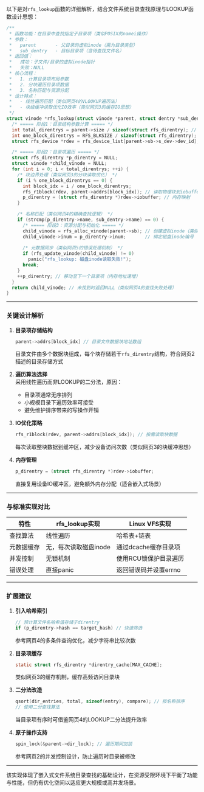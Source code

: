 以下是对`rfs_lookup`函数的详细解析，结合文件系统目录查找原理与LOOKUP函数设计思想：

```c
/**
 * 函数功能：在目录中查找指定子目录项（类似POSIX的namei操作）
 * 参数：
 *   parent       - 父目录的虚拟inode（需为目录类型）
 *   sub_dentry   - 目标目录项（含待查找文件名）
 * 返回值：
 *   成功：子文件/目录的虚拟inode指针
 *   失败：NULL
 * 核心流程：
 *   1. 计算目录项布局参数
 *   2. 分块遍历目录项数据
 *   3. 名称匹配与资源分配
 * 设计特点：
 *   - 线性遍历匹配（类似网页4的VLOOKUP遍历法）
 *   - 块级缓冲读取优化IO效率（类似网页3的缓存IO思想）
 */
struct vinode *rfs_lookup(struct vinode *parent, struct dentry *sub_dentry) {
  /* ===== 阶段1：目录结构参数计算 ===== */
  int total_direntrys = parent->size / sizeof(struct rfs_direntry); // 总目录项数（类似网页5的数组长度计算）
  int one_block_direntrys = RFS_BLKSIZE / sizeof(struct rfs_direntry); // 单块容纳目录项数
  struct rfs_device *rdev = rfs_device_list[parent->sb->s_dev->dev_id]; // 获取块设备

  /* ===== 阶段2：目录项遍历 ===== */
  struct rfs_direntry *p_direntry = NULL;
  struct vinode *child_vinode = NULL;
  for (int i = 0; i < total_direntrys; ++i) {
    /* 块边界处理（类似网页3的分块读取优化） */
    if (i % one_block_direntrys == 0) { 
      int block_idx = i / one_block_direntrys;
      rfs_r1block(rdev, parent->addrs[block_idx]); // 读取物理块到iobuffer
      p_direntry = (struct rfs_direntry *)rdev->iobuffer; // 内存映射
    }

    /* 名称匹配（类似网页4的精确查找逻辑） */
    if (strcmp(p_direntry->name, sub_dentry->name) == 0) { 
      /* ===== 阶段3：资源分配与初始化 ===== */
      child_vinode = rfs_alloc_vinode(parent->sb); // 创建虚拟inode（类似网页2的VFS结构）
      child_vinode->inum = p_direntry->inum;       // 绑定磁盘inode编号
      
      /* 元数据同步（类似网页5的错误处理机制） */
      if (rfs_update_vinode(child_vinode) != 0)   
        panic("rfs_lookup: 磁盘inode读取失败!");
      break;
    }
    ++p_direntry; // 移动至下一个目录项（内存地址递增）
  }
  return child_vinode; // 未找到时返回NULL（类似网页4的查找失败处理）
}
```

---

### 关键设计解析

1. **目录项存储结构**  
   ```c
   parent->addrs[block_idx] // 目录文件数据块地址数组
   ```
   目录文件由多个数据块组成，每个块存储若干`rfs_direntry`结构，符合网页2描述的目录存储方式

2. **遍历算法选择**  
   采用线性遍历而非LOOKUP的二分法，原因：
   - 目录项通常无序排列
   - 小规模目录下遍历效率可接受
   - 避免维护排序带来的写操作开销

3. **IO优化策略**  
   ```c
   rfs_r1block(rdev, parent->addrs[block_idx]); // 按需读取块数据
   ```
   每次读取整块数据到缓冲区，减少设备访问次数（类似网页3的块缓冲思想）

4. **内存管理**  
   ```c
   p_direntry = (struct rfs_direntry *)rdev->iobuffer; 
   ```
   直接复用设备IO缓冲区，避免额外内存分配（适合嵌入式场景）

---

### 与标准实现对比

| 特性                | rfs_lookup实现               | Linux VFS实现              |
|--------------------|-----------------------------|---------------------------|
| 查找算法            | 线性遍历                     | 哈希表+链表            |
| 元数据缓存          | 无，每次读取磁盘inode         | 通过dcache缓存目录项       |
| 并发控制            | 无锁机制                     | 使用RCU锁保护目录遍历       |
| 错误处理            | 直接panic                    | 返回错误码并设置errno      |

---

### 扩展建议

1. **引入哈希索引**  
   ```c
   // 预计算文件名哈希值存储于direntry
   if (p_direntry->hash == target_hash) // 快速筛选
   ```
   参考网页4的多条件查询优化，减少字符串比较次数

2. **目录项缓存**  
   ```c
   static struct rfs_direntry *direntry_cache[MAX_CACHE];
   ```
   类似网页3的缓存机制，缓存高频访问目录块

3. **二分法改造**  
   ```c
   qsort(dir_entries, total, sizeof(entry), compare); // 按名称排序
   // 使用二分查找算法
   ```
   当目录项有序时可借鉴网页4的LOOKUP二分法提升效率

4. **原子操作支持**  
   ```c
   spin_lock(&parent->dir_lock); // 遍历期间加锁
   ```
   参考网页2的并发控制设计，防止遍历时目录被修改

---

该实现体现了嵌入式文件系统目录查找的基础设计，在资源受限环境下平衡了功能与性能，但仍有优化空间以适应更大规模或高并发场景。